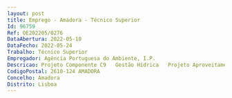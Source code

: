 ```yaml
--- 
layout: post
title: Emprego - Amadora - Técnico Superior
Id: 96759
Ref: OE202205/0276
DataAbertura: 2022-05-10
DataFecho: 2022-05-24
Trabalho: Técnico Superior
Empregador: Agência Portuguesa do Ambiente, I.P.
Descricao: Projeto Componente C9   Gestão Hídrica   Projeto Aproveitamento Hidráulico de Fins Múltiplos do Crato
CodigoPostal: 2610-124 AMADORA
Concelho: Amadora
Distrito: Lisboa
--- 
```

